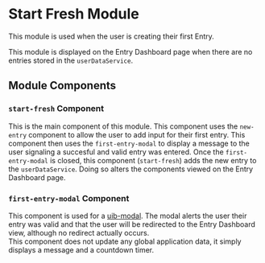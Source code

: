 # Start Fresh Module

This module is used when the user is creating their first Entry.

This module is displayed on the Entry Dashboard page when there are no entries stored in the `userDataService`.

## Module Components

### `start-fresh` Component

This is the main component of this module. This component uses the `new-entry` component to allow the user to add input for their first entry. This component then uses the `first-entry-modal` to display a message to the user signaling a succesful and valid entry was entered. Once the `first-entry-modal` is closed, this component (`start-fresh`) adds the new entry to the `userDataService`. Doing so alters the components viewed on the Entry Dashboard page.

### `first-entry-modal` Component

This component is used for a [uib-modal](https://angular-ui.github.io/bootstrap/). The modal alerts the user their entry was valid and that the user will be redirected to the Entry Dashboard view, although no redirect actually occurs.  
This component does not update any global application data, it simply displays a message and a countdown timer.